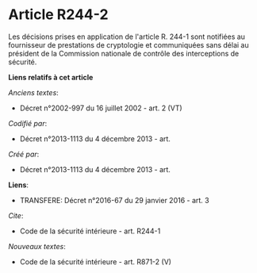 # Article R244-2

Les décisions prises en application de l'article R. 244-1 sont notifiées au fournisseur de prestations de cryptologie et
communiquées sans délai au président de la Commission nationale de contrôle des interceptions de sécurité.

**Liens relatifs à cet article**

_Anciens textes_:

  - Décret n°2002-997 du 16 juillet 2002 - art. 2 (VT)

_Codifié par_:

  - Décret n°2013-1113 du 4 décembre 2013 - art.

_Créé par_:

  - Décret n°2013-1113 du 4 décembre 2013 - art.

**Liens**:

  - TRANSFERE: Décret n°2016-67 du 29 janvier 2016 - art. 3

_Cite_:

  - Code de la sécurité intérieure - art. R244-1

_Nouveaux textes_:

  - Code de la sécurité intérieure - art. R871-2 (V)
